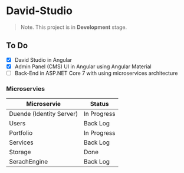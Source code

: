 # David-Studio

> Note. This project is in **Development** stage.

## To Do

- [x] David Studio in Angular
- [x] Admin Panel (CMS) UI in Angular using Angular Material
- [ ] Back-End in ASP.NET Core 7 with using microservices architecture

### Microservies

| Microservie              | Status      |
| ------------------------ | ----------- |
| Duende (Identity Server) | In Progress |
| Users                    | Back Log    |
| Portfolio                | In Progress |
| Services                 | Back Log    |
| Storage                  | Done        |
| SerachEngine             | Back Log    |
